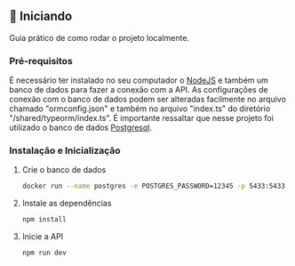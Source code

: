 
<!-- GETTING STARTED -->
## :rocket: Iniciando

Guia prático de como rodar o projeto localmente.

### Pré-requisitos

É necessário ter instalado no seu computador o [NodeJS](https://nodejs.org/en/) e também um banco de dados para fazer a conexão com a API. 
As configurações de conexão com o banco de dados podem ser alteradas facilmente no arquivo chamado "ormconfig.json" e também no arquivo "index.ts" do diretório "/shared/typeorm/index.ts". 
É importante ressaltar que nesse projeto foi utilizado o banco de dados [Postgresql](https://www.postgresql.org/).

### Instalação e Inicialização

1. Crie o banco de dados
   ```sh
   docker run --name postgres -e POSTGRES_PASSWORD=12345 -p 5433:5433 -d postgres
   ```
2. Instale as dependências
   ```sh
   npm install
   ```
3. Inicie a API
   ```sh
   npm run dev
   ```
